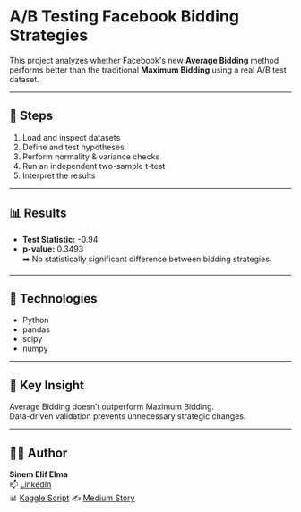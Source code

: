 # A/B Testing Facebook Bidding Strategies

This project analyzes whether Facebook's new **Average Bidding** method performs better than the traditional **Maximum Bidding** using a real A/B test dataset.

---

## 🚀 Steps
1. Load and inspect datasets  
2. Define and test hypotheses  
3. Perform normality & variance checks  
4. Run an independent two-sample t-test  
5. Interpret the results  

---

## 📊 Results
- **Test Statistic:** -0.94  
- **p-value:** 0.3493  
➡️ No statistically significant difference between bidding strategies.

---

## 🧠 Technologies
- Python
- pandas
- scipy
- numpy

---

## 🧩 Key Insight
Average Bidding doesn’t outperform Maximum Bidding.  
Data-driven validation prevents unnecessary strategic changes.

---

## 👩‍💻 Author
**Sinem Elif Elma**  
📫 [LinkedIn](https://www.linkedin.com/in/sinem-elif-elma-bab7579b/)  
📊 [Kaggle Script](https://www.kaggle.com/code/sinemelifelma/a-b-testing-facebook-bidding-strategies) 
✍️ [Medium Story](https://)
